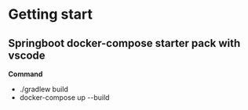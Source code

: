 # Getting start

## Springboot docker-compose starter pack with vscode

**Command**
* ./gradlew build
* docker-compose up --build
